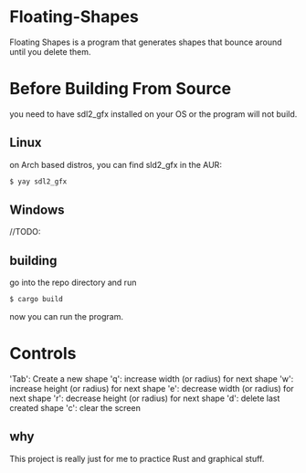 # Floating-Shapes
Floating Shapes is a program that generates shapes that bounce around until you delete them. 

# Before Building From Source

you need to have sdl2_gfx installed on your OS or the program will not build.

## Linux
on Arch based distros, you can find sld2_gfx in the AUR: 
```bash
$ yay sdl2_gfx
```

## Windows 
//TODO:


## building

go into the repo directory and run 

```bash
$ cargo build
```
now you can run the program.




# Controls
'Tab': Create a new shape
'q': increase width (or radius) for next shape
'w': increase height (or radius) for next shape
'e': decrease width (or radius) for next shape
'r': decrease height (or radius) for next shape
'd': delete last created shape
'c': clear the screen


## why

This project is really just for me to practice Rust and graphical stuff.

